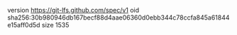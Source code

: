 version https://git-lfs.github.com/spec/v1
oid sha256:30b980946db167becf88d4aae06360d0ebb344c78ccfa845a61844e15aff0d5d
size 1535
